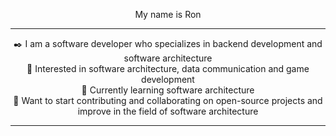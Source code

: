<p align="center">
  My name is Ron
</p>

---

<p align="center">
  ✒️ I am a software developer who specializes in backend development and software architecture
  <br>
  👀 Interested in software architecture, data communication and game development
  <br>
  🔎 Currently learning software architecture
  <br>
  🔶 Want to start contributing and collaborating on open-source projects and improve in the field of software architecture
</p>

---
